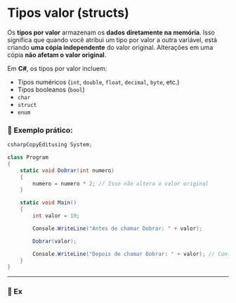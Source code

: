 # Tipos valor (structs)

Os **tipos por valor** armazenam os **dados diretamente na memória**. Isso significa que quando você atribui um tipo por valor a outra variável, está criando **uma cópia independente** do valor original. Alterações em uma cópia **não afetam o valor original**.

Em **C#**, os tipos por valor incluem:

* Tipos numéricos (`int`, `double`, `float`, `decimal`, `byte`, etc.)
* Tipos booleanos (`bool`)
* `char`
* `struct`
* `enum`



### 📌 Exemplo prático:

```csharp
csharpCopyEditusing System;

class Program
{
    static void Dobrar(int numero)
    {
        numero = numero * 2; // Isso não altera o valor original
    }

    static void Main()
    {
        int valor = 10;

        Console.WriteLine("Antes de chamar Dobrar: " + valor);

        Dobrar(valor);

        Console.WriteLine("Depois de chamar Dobrar: " + valor); // Continua 10
    }
}
```

***

### 🎯 Ex
